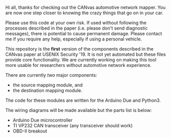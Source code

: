 Hi all, thanks for checking out the CANvas automotive network mapper. You are now one step closer to knowing the crazy things that go on in your car.

Please use this code at your own risk. If used without following the processes described in the paper (i.e. please don't send diagnostic messages), there is potential to cause permanent damage. Please contact me if you require any help, especially if using a personal vehicle.

This repository is the **first** version of the components described in the CANvas paper at USENIX Security '19. It is not yet automated but these files provide core functionality. We are currently working on making this tool more usable for researchers without automotive network experience.

There are currently *two* major components:
- the source mapping module, and
- the destination mapping module.
    
The code for these modules are written for the Arduino Due and Python3.

The wiring diagrams will be made available but the parts list is below:
- Arduino Due microcontroller
- TI VP232 CAN transceiver (any transceiver should work)
- OBD-II breakout
